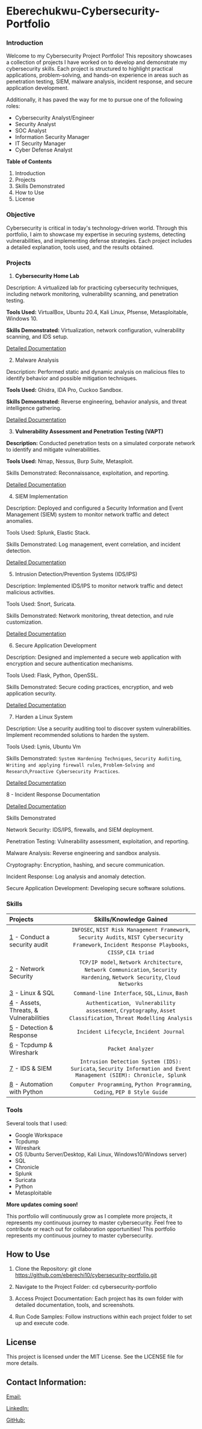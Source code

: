 # Eberechukwu-Cybersecurity-Portfolio
### Introduction

Welcome to my Cybersecurity Project Portfolio! This repository showcases a collection of projects I have worked on to develop and demonstrate my cybersecurity skills. Each project is structured to highlight practical applications, problem-solving, and hands-on experience in areas such as penetration testing, SIEM, malware analysis, incident response, and secure application development.

Additionally, it has paved the way for me to pursue one of the following roles:
* Cybersecurity Analyst/Engineer
* Security Analyst
* SOC Analyst
* Information Security Manager
* IT Security Manager
* Cyber Defense Analyst

**Table of Contents**

1. Introduction
2. Projects
3. Skills Demonstrated
4. How to Use
5. License

### Objective

Cybersecurity is critical in today's technology-driven world. Through this portfolio, I aim to showcase my expertise in securing systems, detecting vulnerabilities, and implementing defense strategies. Each project includes a detailed explanation, tools used, and the results obtained.

### Projects

1. **Cybersecurity Home Lab**

Description: A virtualized lab for practicing cybersecurity techniques, including network monitoring, vulnerability scanning, and penetration testing.

**Tools Used:** VirtualBox, Ubuntu 20.4, Kali Linux, Pfsense, Metasploitable, Windows 10.

**Skills Demonstrated:** Virtualization, network configuration, vulnerability scanning, and IDS setup.

[Detailed Documentation](https://your.com)

2. Malware Analysis

Description: Performed static and dynamic analysis on malicious files to identify behavior and possible mitigation techniques.

**Tools Used:** Ghidra, IDA Pro, Cuckoo Sandbox.

**Skills Demonstrated:** Reverse engineering, behavior analysis, and threat intelligence gathering.

[Detailed Documentation](https://your.com)

3. **Vulnerability Assessment and Penetration Testing (VAPT)**

**Description:** Conducted penetration tests on a simulated corporate network to identify and mitigate vulnerabilities.

**Tools Used:** Nmap, Nessus, Burp Suite, Metasploit.

Skills Demonstrated: Reconnaissance, exploitation, and reporting.

[Detailed Documentation](https://your.com)

4. SIEM Implementation

Description: Deployed and configured a Security Information and Event Management (SIEM) system to monitor network traffic and detect anomalies.

Tools Used: Splunk, Elastic Stack.

Skills Demonstrated: Log management, event correlation, and incident detection.

[Detailed Documentation](https://your.com)

5. Intrusion Detection/Prevention Systems (IDS/IPS)

Description: Implemented IDS/IPS to monitor network traffic and detect malicious activities.

Tools Used: Snort, Suricata.

Skills Demonstrated: Network monitoring, threat detection, and rule customization.

[Detailed Documentation](https:your.com)


6. Secure Application Development

Description: Designed and implemented a secure web application with encryption and secure authentication mechanisms.

Tools Used: Flask, Python, OpenSSL.

Skills Demonstrated: Secure coding practices, encryption, and web application security.

[Detailed Documentation](https://your.com)

7. Harden a Linux System

Description: Use a security auditing tool to discover system vulnerabilities.
Implement recommended solutions to harden the system.

Tools Used: Lynis, Ubuntu Vm

Skills Demonstrated: `System Hardening Techniques`, `Security Auditing`, `Writing and applying firewall rules`, `Problem-Solving and Research`,`Proactive Cybersecurity Practices`.

[Detailed Documentation](https://github.com/eberechi10/cybersecurity_projects/blob/main/Harden%20a%20Linux%20System.md)

8 - Incident Response Documentation

[Detailed Documentation](https://github.com/eberechi10/cybersecurity_projects/blob/main/Incident%20Response%20Documentation.md)


Skills Demonstrated

Network Security: IDS/IPS, firewalls, and SIEM deployment.

Penetration Testing: Vulnerability assessment, exploitation, and reporting.

Malware Analysis: Reverse engineering and sandbox analysis.

Cryptography: Encryption, hashing, and secure communication.

Incident Response: Log analysis and anomaly detection.

Secure Application Development: Developing secure software solutions.















### Skills  
| Projects | Skills/Knowledge Gained | 
| :--- |:---:|
| [1](https://github.com/Kwangsa19/Ketmanto-Cybersecurity-Portfolio/tree/main/1%20-%20Conduct%20an%20Audit) - Conduct a security audit | `INFOSEC`, `NIST Risk Management Framework`, `Security Audits`, `NIST Cybersecurity Framework`, `Incident Response Playbooks`, `CISSP`, `CIA triad` |
| [2](https://github.com/Kwangsa19/Ketmanto-Cybersecurity-Portfolio/tree/main/2%20-%20Network%20Security) - Network Security | `TCP/IP model`,  `Network Architecture`, `Network Communication`, `Security Hardening`, `Network Security`, `Cloud Networks` | 
| [3](https://github.com/Kwangsa19/Ketmanto-Cybersecurity-Portfolio/tree/main/3%20-%20Linux%20%26%20SQL) - Linux & SQL | `Command-line Interface`, `SQL`, `Linux`, `Bash` | 
| [4](https://github.com/Kwangsa19/Ketmanto-Cybersecurity-Portfolio/tree/main/4%20-%20Assets%20%26%20Threats%20%26%20Vulnerabilities) - Assets, Threats, & Vulnerabilities | `Authentication`, ` Vulnerability assessment`, `Cryptography`, `Asset Classification`, `Threat Modelling Analysis`|
| [5](https://github.com/Kwangsa19/Ketmanto-Cybersecurity-Portfolio/tree/main/5%20-%20Detection%20%26%20Response) - Detection & Response | `Incident Lifecycle`, `Incident Journal` |
| [6](https://github.com/Kwangsa19/Ketmanto-Cybersecurity-Portfolio/tree/main/6%20-%20Tcpdump%20%26%20Wireshark) - Tcpdump & Wireshark | `Packet Analyzer` | 
| [7](https://github.com/Kwangsa19/Ketmanto-Cybersecurity-Portfolio/tree/main/7%20-%20IDS%20%26%20SIEM) - IDS & SIEM | `Intrusion Detection System (IDS): Suricata`, `Security Information and Event Management (SIEM): Chronicle, Splunk` |
| [8](https://github.com/Kwangsa19/Ketmanto-Cybersecurity-Portfolio/tree/main/8%20-%20Automation%20with%20Python) - Automation with Python | `Computer Programming`, `Python Programming`, `Coding`, `PEP 8 Style Guide`| 

### Tools 
Several tools that I used: 
* Google Workspace 
* Tcpdump
* Wireshark
* OS (Ubuntu Server/Desktop, Kali Linux, Windows10/Windows server)
* SQL
* Chronicle
* Splunk
* Suricata
* Python
* Metasploitable 

**More updates coming soon!**

This portfolio will continuously grow as I complete more projects, it represents my continuous journey to master cybersecurity. Feel free to contribute or reach out for collaboration opportunities! This portfolio represents my continuous journey to master cybersecurity.

## How to Use
1. Clone the Repository:
git clone https://github.com/eberechi10/cybersecurity-portfolio.git

2. Navigate to the Project Folder:
cd cybersecurity-portfolio

3. Access Project Documentation:
Each project has its own folder with detailed documentation, tools, and screenshots.

4. Run Code Samples:
Follow instructions within each project folder to set up and execute code.


## License

This project is licensed under the MIT License. See the LICENSE file for more details.



## Contact Information:

[Email:](YourEmail@example.com)

[LinkedIn:](https://LinkedIn-Profile)

[GitHub:]( https://github.com/eberechi10)


